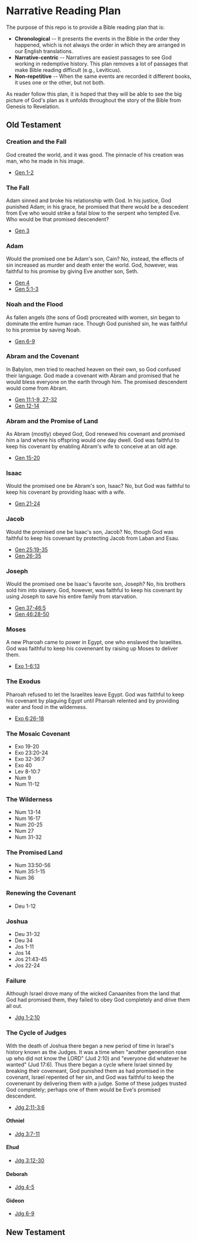# Narrative Reading Plan
The purpose of this repo is to provide a Bible reading plan that is:
* **Chronological** -- It presents the events in the Bible in the order they happened, which is not always the order in which they are arranged in our English translations.  
* **Narrative-centric** -- Narratives are easiest passages to see God working in redemptive history.  This plan removes a lot of passages that make Bible reading difficult (e.g., Leviticus). 
* **Non-repetitive** -- When the same events are recorded it different books, it uses one or the other, but not both.

As reader follow this plan, it is hoped that they will be able to see the big picture of God's plan as it unfolds throughout the story of the Bible from Genesis to Revelation.
## Old Testament
### Creation and the Fall
God created the world, and it was good. The pinnacle of his creation was man, who he made in his image.
* [Gen 1-2](https://www.biblegateway.com/passage/?search=Gen+1&version=HCSB)
### The Fall
Adam sinned and broke his relationship with God. In his justice, God punished Adam; in his grace, he promised that there would be a descedent from Eve who would strike a fatal blow to the serpent who tempted Eve. Who would be that promised descendent?
* [Gen 3](https://www.biblegateway.com/passage/?search=Gen+1&version=HCSB)
### Adam
Would the promised one be Adam's son, Cain? No, instead, the effects of sin increased as murder and death enter the world.  God, however, was faithful to his promise by giving Eve another son, Seth.
* [Gen 4](https://www.biblegateway.com/passage/?search=Gen+4&version=HCSB)
* [Gen 5:1-3](https://www.biblegateway.com/passage/?search=Gen+5&version=HCSB)
### Noah and the Flood
As fallen angels (the sons of God) procreated with women, sin began to dominate the entire human race.  Though God punished sin, he was faithful to his promise by saving Noah.
* [Gen 6-9](https://www.biblegateway.com/passage/?search=Gen+6&version=HCSB)
### Abram and the Covenant
In Babylon, men tried to reached heaven on their own, so God confused their language.  God made a covenant with Abram and promised that he would bless everyone on the earth through him.  The promised descendent would come from Abram.
* [Gen 11:1-9, 27-32](https://www.biblegateway.com/passage/?search=Gen+11&version=HCSB)
* [Gen 12-14](https://www.biblegateway.com/passage/?search=Gen+12&version=HCSB)
### Abram and the Promise of Land
As Abram (mostly) obeyed God, God renewed his covenant and promised him a land where his offspring would one day dwell. God was faithful to keep his covenant by enabling Abram's wife to conceive at an old age.
* [Gen 15-20](https://www.biblegateway.com/passage/?search=Gen+15&version=HCSB)
### Isaac
Would the promised one be Abram's son, Isaac? No, but God was faithful to keep his covenant by providing Isaac with a wife.
* [Gen 21-24](https://www.biblegateway.com/passage/?search=Gen+24&version=HCSB)
### Jacob
Would the promised one be Isaac's son, Jacob? No, though God was faithful to keep his covenant by protecting Jacob from Laban and Esau.
* [Gen 25:19-35](https://www.biblegateway.com/passage/?search=Gen+25%3A19-35&version=HCSB)
* [Gen 26-35](https://www.biblegateway.com/passage/?search=Gen+26&version=HCSB)
### Joseph
Would the promised one be Isaac's favorite son, Joseph? No, his brothers sold him into slavery. God, however, was faithful to keep his covenant by using Joseph to save his entire family from starvation.
* [Gen 37-46:5](https://www.biblegateway.com/passage/?search=Gen+37&version=HCSB)
* [Gen 46:28-50](https://www.biblegateway.com/passage/?search=Gen+46%3A28-50&version=HCSB)
### Moses
A new Pharoah came to power in Egypt, one who enslaved the Israelites. God was faithful to keep his covenenant by raising up Moses to deliver them.
* [Exo 1-6:13](https://www.biblegateway.com/passage/?search=Exo+1&version=HCSB)
### The Exodus
Pharoah refused to let the Israelites leave Egypt. God was faithful to keep his covenant by plaguing Egypt until Pharoah relented and by providing water and food in the wilderness.
* [Exo 6:26-18](https://www.biblegateway.com/passage/?search=Exo+6%3A26&version=HCSB)
### The Mosaic Covenant
* Exo 19-20
* Exo 23:20-24
* Exo 32-36:7
* Exo 40
* Lev 8-10:7
* Num 9
* Num 11-12
### The Wilderness
* Num 13-14
* Num 16-17
* Num 20-25
* Num 27
* Num 31-32
### The Promised Land
* Num 33:50-56
* Num 35:1-15
* Num 36
### Renewing the Covenant
* Deu 1-12
### Joshua
* Deu 31-32
* Deu 34
* Jos 1-11
* Jos 14
* Jos 21:43-45
* Jos 22-24
### Failure
Although Israel drove many of the wicked Canaanites from the land that God had promised them, they failed to obey God completely and drive them all out.
* [Jdg 1-2:10](https://www.biblegateway.com/passage/?search=Jdg+1&version=HCSB)
### The Cycle of Judges
With the death of Joshua there began a new period of time in Israel's history known as the Judges.  It was a time when "another generation rose up who did not know the LORD" (Jud 2:10) and "everyone did whatever he wanted" (Jud 17:6).  Thus there began a cycle where Israel sinned by breaking their coveneant, God punished them as had promised in the covenant, Israel repented of her sin, and God was faithful to keep the covenenant by delivering them with a judge. Some of these judges trusted God completely; perhaps one of them would be Eve's promised descendent.
* [Jdg 2:11-3:6](https://www.biblegateway.com/passage/?search=Jdg+2%3A11&version=HCSB)
#### Othniel
* [Jdg 3:7-11](https://www.biblegateway.com/passage/?search=Jdg+3%3A7-11&version=HCSB)
#### Ehud
* [Jdg 3:12-30](https://www.biblegateway.com/passage/?search=Jdg+3%3A12-30&version=HCSB)
#### Deborah 
* [Jdg 4-5](https://www.biblegateway.com/passage/?search=Jdg+4-5&version=HCSB)
#### Gideon
* [Jdg 6-9](https://www.biblegateway.com/passage/?search=Jdg+6-9&version=HCSB)

## New Testament
